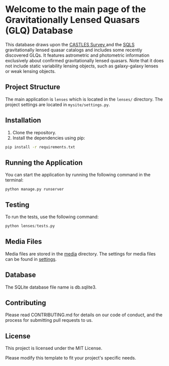 # Welcome to the main page of the Gravitationally Lensed Quasars (GLQ) Database

This database draws upon the <a href="https://www.cfa.harvard.edu/castles/"> CASTLES Survey </a> and the <a href="http://www-utap.phys.s.u-tokyo.ac.jp/~sdss/sqls/index.html">SQLS</a> gravitationally lensed quasar catalogs and includes some recently discovered GLQs. It features astrometric and photometric information exclusively about confirmed gravitationally lensed quasars. Note that it does not include static variability lensing objects, such as galaxy-galaxy lenses or weak lensing objects.

## Project Structure

The main application is `lenses` which is located in the `lenses/` directory. The project settings are located in `mysite/settings.py`.

## Installation

1. Clone the repository.
2. Install the dependencies using pip:

```sh
pip install -r requirements.txt
```

## Running the Application

You can start the application by running the following command in the terminal:

```code
python manage.py runserver
```

## Testing

To run the tests, use the following command:

```python
python lenses/tests.py
```

## Media Files

Media files are stored in the [media](media/) directory. The settings for media files can be found in [settings](mysite/settings.py).

## Database

The SQLite database file name is db.sqlite3.

## Contributing

Please read CONTRIBUTING.md for details on our code of conduct, and the process for submitting pull requests to us.

## License

This project is licensed under the MIT License.

Please modify this template to fit your project's specific needs.
